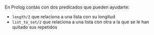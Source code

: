 En Prolog contás con dos predicados que pueden ayudarte:

* `length/2` que relaciona a una lista con su longitud
* `list_to_set/2` que relaciona a una lista con otra a la que se le han quitado sus repetidos